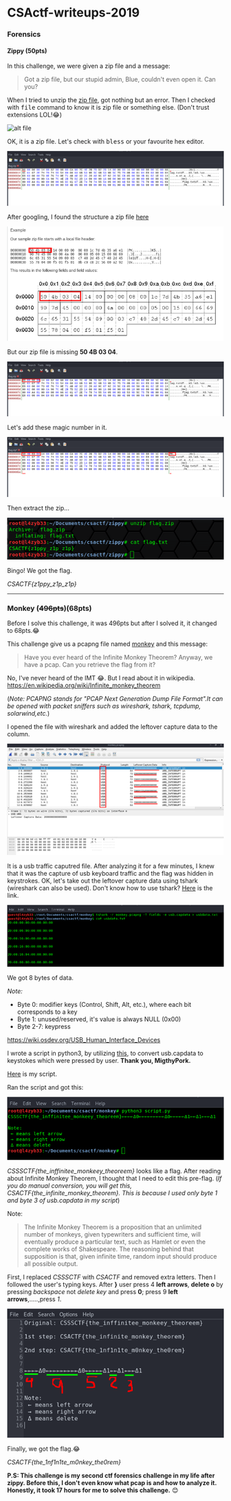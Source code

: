 # CSActf-writeups-2019

### Forensics

 #### Zippy (50pts)

  In this challenge, we were given a zip file and a message:
  > Got a zip file, but our stupid admin, Blue, couldn't even open it. Can you?
  
  When I tried to unzip the [zip file](zippy/flag.zip), got nothing but an error. Then I checked with <tt>file</tt> command to know it is zip file or something else. (Don't trust extensions LOL!:joy:)
  
  ![alt file](https://github.com/Towtex/CSActf-writeups-2019/blob/master/zippy/file)
  
  OK, it is a zip file. Let's check with <tt>bless</tt> or your favourite hex editor.
  
  ![alt bless](zippy/bless.png)
  
  After googling, I found the structure a zip file [here](https://users.cs.jmu.edu/buchhofp/forensics/formats/pkzip.html "The structure of a PKzip file")
  
  ![alt zip-structure](zippy/zip-structure)
  
  But our zip file is missing **50 4B 03 04**.
  
  ![alt bless](zippy/bless)
  
  Let's add these magic number in it.
  
  ![alt bless-edited](zippy/bless-edited)
  
  Then extract the zip...
  
  ![alt flag](zippy/flag.png)
  
  Bingo! We got the flag.
  
  *CSACTF{z1ppy_z1p_z1p}*

---

 ### Monkey (~~496pts~~)(68pts)
  Before I solve this challenge, it was 496pts but after I solved it, it changed to 68pts.:joy:
  
  This challenge give us a pcapng file named [monkey](monkey/monkey.pcapng) and this message:
  > Have you ever heard of the Infinite Monkey Theorem?
Anyway, we have a pcap. Can you retrieve the flag from it?

 No, I've never heard of the IMT :joy:. But I read about it in wikipedia.
 https://en.wikipedia.org/wiki/Infinite_monkey_theorem
 
 (*Note: PCAPNG stands for "PCAP Next Generation Dump File Format".It can be opened with packet sniffers such as wireshark, tshark, tcpdump, solarwind,etc.*)
 
 I opened the file with wireshark and added the leftover capture data to the column.
 
 ![alt wireshark](monkey/wireshark)
 
 It is a usb traffic caputred file. After analyzing it for a few minutes, I knew that it was the capture of usb keyboard traffic and the flag was hidden in keystrokes. OK, let's take out the leftover capture data using tshark (wireshark can also be used).
 Don't know how to use tshark? [Here](https://www.wireshark.org/docs/man-pages/tshark.html) is the link.  
 
 ![alt tshark](monkey/tshark.png)
 
 We got 8 bytes of data.
 
 *Note:*
 - Byte 0: modifier keys (Control, Shift, Alt, etc.), where each bit corresponds to a key
 - Byte 1: unused/reserved, it's value is always NULL (0x00)
 - Byte 2-7: keypress
 
 https://wiki.osdev.org/USB_Human_Interface_Devices
 
 I wrote a script in python3, by utilizing [this](https://gist.github.com/MightyPork/6da26e382a7ad91b5496ee55fdc73db2), to convert usb.capdata to keystokes which were pressed by user. **Thank you, MigthyPork.**
 
 [Here](monkey/script.py) is my script.
 
 Ran the script and got this:
 
 ![alt py-script.png](monkey/py-script.png)
 
 *CSSSCTF{the_inffinitee_monkeey_theoreem}* looks like a flag. After reading about Infinite Monkey Theorem, I thought that I need to edit this pre-flag. (*If you do manual conversion, you will get this, CSACTF{the_infinite_monkey_theorem}. This is because I used only byte 1 and byte 3 of usb.capdata in my script*)
 
 Note:
 > The Infinite Monkey Theorem is a proposition that an unlimited number of monkeys, given typewriters and sufficient time, will eventually produce a particular text, such as Hamlet or even the complete works of Shakespeare.
The reasoning behind that supposition is that, given infinite time, random input should produce all possible output.

First, I replaced *CSSSCTF* with *CSACTF* and removed extra letters. 
Then I followed the user's typing keys. After **}** user press 4 **left arrows**, **delete o** by pressing *backspace* not *delete key* and press **0**; press 9 **left arrows**,.....,press *1*.  

![alt flag](monkey/flag)

Finally, we got the flag.:joy:

*CSACTF{the_1nf1n1te_m0nkey_the0rem}*

**P.S: This challenge is my second ctf forensics challenge in my life after zippy. Before this, I don't even know what pcap is and how to analyze it. Honestly, it took 17 hours for me to solve this challenge.** :blush:
